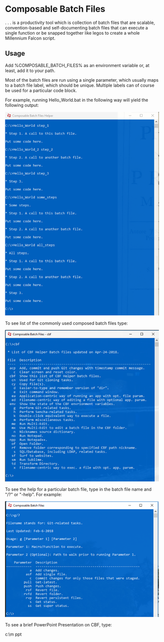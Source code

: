 # Composable Batch Files

. . . is a productivity tool which is collection of batch files that are scalable, 
convention-based and self-documenting batch files that can execute a single function or be 
snapped together like legos to create a whole Millennium Falcon script.

## Usage

Add %COMPOSABLE_BATCH_FILES% as an environment variable or, at least, add it to your path.

Most of the batch files are run using a single parameter, which usually maps to a batch file
label, which should be unique. Multiple labels can of course be used for a particular code
block.

For example, running Hello_World.bat in the following way will yield the following output:

![](hw.png)




To see list of the commonly used composed batch files type:

![](cbf.png)



To see the help for a particular batch file, type in the batch file name and "/?" or "-help". 
For example:

![](help.png)



To see a brief PowerPoint Presentation on CBF, type:

c:\m ppt